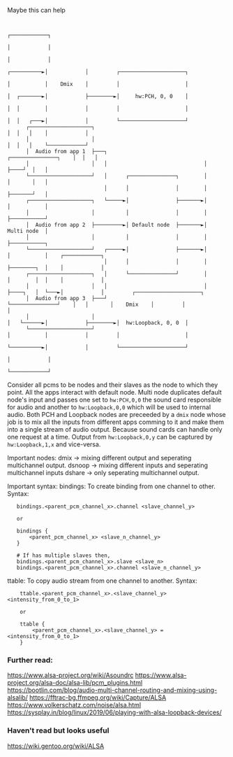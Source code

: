 Maybe this can help
```

                                                                                                ┌────────────┐
                                                                                                │            │
                                                                                                │            │
                                                                                    ┌──────────►│            │         ┌─────────────────────┐
                                                                                    │           │    Dmix    │         │                     │
                                                                                    │  ┌───────►│            ├────────►│     hw:PCH, 0, 0    │
                                                                                    │  │        │            │         │                     │
                                                                                    │  │   ┌───►│            │         └─────────────────────┘
      ┌────────────────────┐                                                        │  │   │    │            │
      │                    │                                                        │  │   │    └────────────┘
      │  Audio from app 1  ├───┐                               ┌───────────────┐    │  │   │
      │                    │   │                               │               ├────┘  │   │
      └────────────────────┘   │      ┌───────────────┐        │               │       │   │
                               │      │               │        │               ├───────┘   │
      ┌────────────────────┐   └─────►│               ├───────►│               │           │
      │                    │          │               │        │               ├───────────┘
      │  Audio from app 2  ├─────────►│ Default node  ├───────►│   Multi node  │
      │                    │          │               │        │               ├───────────┐
      └────────────────────┘   ┌─────►│               ├───────►│               │           │    ┌────────────┐
                               │      │               │        │               ├────────┐  │    │            │
      ┌────────────────────┐   │      └───────────────┘        │               │        │  │    │            │
      │                    │   │                               │               ├────┐   │  └───►│            │         ┌─────────────────────┐
      │  Audio from app 3  ├───┘                               └───────────────┘    │   │       │    Dmix    │         │                     │
      │                    │                                                        │   └──────►│            ├────────►│  hw:Loopback, 0, 0  │
      └────────────────────┘                                                        │           │            │         │                     │
                                                                                    └──────────►│            │         └─────────────────────┘
                                                                                                │            │
                                                                                                └────────────┘
```

Consider all pcms to be nodes and their slaves as the node to which they point.
All the apps interact with default node.
Multi node duplicates default node's input and passes one set to `hw:PCH,0,0` the sound card responsible for audio and another to `hw:Loopback,0,0` which will be used to internal audio. Both PCH and Loopback nodes are preceeded by a `dmix` node whose job is to mix all the inputs from different apps comming to it and make them into a single stream of audio output. Because sound cards can handle only one request at a time.
Output from `hw:Loopback,0,y` can be captured by `hw:Loopback,1,x` and vice-versa.

Important nodes:
dmix -> mixing different output and seperating multichannel output.
dsnoop -> mixing different inputs and seperating multichannel inputs
dshare -> only seperating multichannel output.

Important syntax:
bindings: 
  To create binding from one channel to other.
  Syntax:

 ```properties
    bindings.<parent_pcm_channel_x>.channel <slave_channel_y>

    or 

    bindings {
        <parent_pcm_channel_x> <slave_n_channel_y>
    }

    # If has multiple slaves then,
    bindings.<parent_pcm_channel_x>.slave <slave_n>
    bindings.<parent_pcm_channel_x>.channel <slave_n_channel_y>
```

ttable:
  To copy audio stream from one channel to another.
  Syntax:

```properties
    ttable.<parent_pcm_channel_x>.<slave_channel_y> <intensity_from_0_to_1>

    or 

    ttable {
        <parent_pcm_channel_x>.<slave_channel_y> = <intensity_from_0_to_1>
    }
```

### Further read:
https://www.alsa-project.org/wiki/Asoundrc 
https://www.alsa-project.org/alsa-doc/alsa-lib/pcm_plugins.html 
https://bootlin.com/blog/audio-multi-channel-routing-and-mixing-using-alsalib/ 
https://fftrac-bg.ffmpeg.org/wiki/Capture/ALSA 
https://www.volkerschatz.com/noise/alsa.html 
https://sysplay.in/blog/linux/2019/06/playing-with-alsa-loopback-devices/ 

### Haven't read but looks useful
https://wiki.gentoo.org/wiki/ALSA
